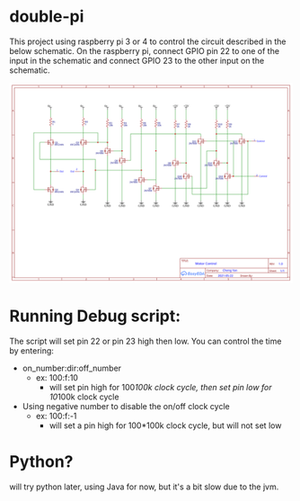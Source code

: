# double-pi
This project using raspberry pi 3 or 4 to control the circuit described in the below schematic.
On the raspberry pi, connect GPIO pin 22 to one of the input in the schematic and connect GPIO 23 to the other input on the schematic.

![GitHub Logo](double-pi.svg)

# Running Debug script:
The script will set pin 22 or pin 23 high then low.  You can control the time by entering:

* on_number:dir:off_number
  * ex: 100:f:10
    * will set pin high for 100*100k clock cycle, then set pin low for 10*100k clock cycle
* Using negative number to disable the on/off clock cycle
  * ex: 100:f:-1
    * will set a pin high for 100*100k clock cycle, but will not set low

# Python?
will try python later, using Java for now, but it's a bit slow due to the jvm.

